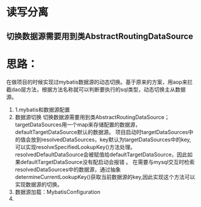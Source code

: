 # 读写分离
## 切换数据源需要用到类AbstractRoutingDataSource

# 思路：
在做项目的时候实现过mybatis数据源的动态切换。基于原来的方案，用aop来拦截dao层方法，根据方法名称就可以判断要执行的sql类型，动态切换主从数据源。
1. 1.mybatis和数据源配置
2. 数据源切换
   切换数据源需要用到类AbstractRoutingDataSource；targetDataSources用一个map来存储配置的数据源，defaultTargetDataSource默认的数据源。
   项目启动时targetDataSources中的值会放到resolvedDataSources，key默认为targetDataSources中的key,可以实现resolveSpecifiedLookupKey()方法处理。
   resolvedDefaultDataSource会被赋值给defaultTargetDataSource，因此如果defaultTargetDataSource没有配启动会报错 。
   在需要与mysql交互时检索resolvedDataSources中的数据源，通过抽象determineCurrentLookupKey()获取当前数据源的key,因此实现这个方法可以实现数据源的切换。
3. 数据源加载：MybatisConfiguration 
4. 
    